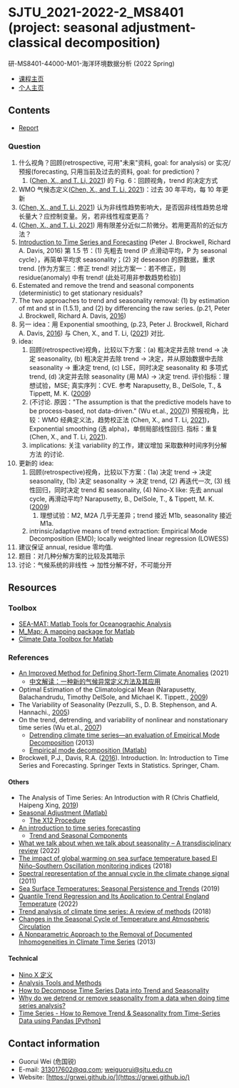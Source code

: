 # SJTU_2021-2022-2_MS8401 (project: seasonal adjustment-classical decomposition)

研-MS8401-44000-M01-海洋环境数据分析 (2022 Spring)

- [课程主页](https://grwei.github.io/SJTU_2021-2022-2_MS8401/)  
- [个人主页](https://grwei.github.io/)

## Contents

- [Report](doc/课程项目_危国锐_small.pdf)

### Question

1. 什么视角？回顾(retrospective, 可用"未来"资料, goal: for analysis) or 实况/预报(forecasting, 只用当前及过去的资料, goal: for prediction)？
   1. ([Chen, X., and T. Li, 2021](http://jmr.cmsjournal.net/en/article/doi/10.1007/s13351-021-1139-2)) 的 Fig. 6：回顾视角，trend 的决定方式
2. WMO 气候态定义([Chen, X., and T. Li, 2021](http://jmr.cmsjournal.net/en/article/doi/10.1007/s13351-021-1139-2))：过去 30 年平均，每 10 年更新
3. ([Chen, X., and T. Li, 2021](http://jmr.cmsjournal.net/en/article/doi/10.1007/s13351-021-1139-2)) 认为非线性趋势影响大，是否因非线性趋势总增长量大？应控制变量。另，若非线性程度更高？
4. ([Chen, X., and T. Li, 2021](http://jmr.cmsjournal.net/en/article/doi/10.1007/s13351-021-1139-2)) 用有限差分近似二阶微分。若用更高阶的近似方法？
5. [Introduction to Time Series and Forecasting](https://doi.org/10.1007/978-3-319-29854-2) (Peter J. Brockwell, Richard A. Davis, 2016) 第 1.5 节：(1) 先粗去 trend (P 点滑动平均，P 为 seasonal cycle），再简单平均求 seasonality；(2) 对 deseason 的原数据，重求 trend. [作为方案三：修正 trend! 对比方案一：若不修正，则 residue(anomaly) 中有 trend! (此处可用非参数趋势检验)]
6. Estemated and remove the trend and seasonal components (deterministic) to get stationary residuals?
7. The two approaches to trend and seasonality removal: (1) by estimation of mt and st in (1.5.1), and (2) by differencing the raw series. (p.21, Peter J. Brockwell, Richard A. Davis, [2016](https://doi.org/10.1007/978-3-319-29854-2))
8. 另一 idea：用 Exponential smoothing, (p.23, Peter J. Brockwell, Richard A. Davis, [2016](https://doi.org/10.1007/978-3-319-29854-2)) 与 Chen, X., and T. Li, ([2021](http://jmr.cmsjournal.net/en/article/doi/10.1007/s13351-021-1139-2)) 对比.
9. idea:
   1. 回顾(retrospective)视角，比较以下方案：(a) 粗决定并去除 trend -> 决定 seasonality, (b) 粗决定并去除 trend -> 决定，并从原始数据中去除 seasonality -> 重决定 trend, (c) LSE，同时决定 seasonality 和 多项式 trend, (d) 决定并去除 seasonality (用 MA) -> 决定 trend. 评价指标：理想试验，MSE; 真实序列：CVE. 参考 Narapusetty, B., DelSole, T., & Tippett, M. K. ([2009](https://doi.org/10.1175/2009JCLI2944.1))
   2. (不讨论. 原因："The assumption is that the predictive models have to be process-based, not data-driven." (Wu et.al., [2007](https://doi.org/10.1073/pnas.0701020104))) 预报视角，比较：WMO 经典定义法，趋势校正法 (Chen, X., and T. Li, [2021](http://jmr.cmsjournal.net/en/article/doi/10.1007/s13351-021-1139-2))，Exponential smoothing (选 alpha)，单侧局部线性回归. 指标：重复 (Chen, X., and T. Li, [2021](http://jmr.cmsjournal.net/en/article/doi/10.1007/s13351-021-1139-2)).
   3. implications: 关注 variability 的工作，建议增加 采取数种时间序列分解方法 的讨论.
10. 更新的 idea:
    1. 回顾(retrospective)视角，比较以下方案：(1a) 决定 trend -> 决定 seasonality, (1b) 决定 seasonality -> 决定 trend, (2) 再迭代一次, (3) 线性回归，同时决定 trend 和 seasonality, (4) Nino-X like: 先去 annual cycle, 再滑动平均? Narapusetty, B., DelSole, T., & Tippett, M. K. ([2009](https://doi.org/10.1175/2009JCLI2944.1))
       1. 理想试验：M2, M2A 几乎无差异；trend 接近 M1b, seasonality 接近 M1a.
    2. intrinsic/adaptive means of trend extraction: Empirical Mode Decomposition (EMD); locally weighted linear regression (LOWESS)
11. 建议保证 annual, residue 零均值.
12. 题目：对几种分解方案的比较及其暗示
13. 讨论：气候系统的非线性 -> 加性分解不好，不可能分开

## Resources

### Toolbox

- [SEA-MAT: Matlab Tools for Oceanographic Analysis](https://sea-mat.github.io/sea-mat/)
- [M_Map: A mapping package for Matlab](https://www.eoas.ubc.ca/~rich/map.html)
- [Climate Data Toolbox for Matlab](https://github.com/chadagreene/CDT)

### References

- [An Improved Method for Defining Short-Term Climate Anomalies](http://jmr.cmsjournal.net/en/article/doi/10.1007/s13351-021-1139-2) (2021)
  - [中文解读：一种新的气候异常定义方法及其应用](https://mp.weixin.qq.com/s/s5-IaYUFE5S5JdOQ75unYg)
- Optimal Estimation of the Climatological Mean (Narapusetty, Balachandrudu, Timothy DelSole, and Michael K. Tippett., [2009](https://doi.org/10.1175/2009JCLI2944.1))
- The Variability of Seasonality (Pezzulli, S., D. B. Stephenson, and A. Hannachi., [2005](https://doi.org/10.1175/JCLI-3256.1))
- On the trend, detrending, and variability of nonlinear and nonstationary time series (Wu et.al., [2007](https://doi.org/10.1073/pnas.0701020104))
  - [Detrending climate time series—an evaluation of Empirical Mode Decomposition](https://blogs.ubc.ca/colinmahony/2013/12/14/) (2013)
  - [Empirical mode decomposition (Matlab)](https://ww2.mathworks.cn/help/signal/ref/emd.html)
- Brockwell, P.J., Davis, R.A. ([2016](https://doi.org/10.1007/978-3-319-29854-2_1)). Introduction. In: Introduction to Time Series and Forecasting. Springer Texts in Statistics. Springer, Cham.

#### Others

- The Analysis of Time Series: An Introduction with R (Chris Chatfield, Haipeng Xing, [2019](https://doi.org/10.1201/9781351259446))
- [Seasonal Adjustment (Matlab)](https://ww2.mathworks.cn/help/econ/seasonal-adjustment-1.html)
  - [The X12 Procedure](https://tds.sas.com/rnd/app/ets/procedures/ets_x12.html)
- [An introduction to time series forecasting](https://www.infoworld.com/article/3622246/an-introduction-to-time-series-forecasting.html)
  - [Trend and Seasonal Components](https://webspace.maths.qmul.ac.uk/b.bogacka/TimeSeries/TS_Chapter2_1.pdf)
- [What we talk about when we talk about seasonality – A transdisciplinary review](https://doi.org/10.1016/j.earscirev.2021.103843) (2022)
- [The impact of global warming on sea surface temperature based El Niño–Southern Oscillation monitoring indices](https://doi.org/10.1002/joc.5864) (2018)
- [Spectral representation of the annual cycle in the climate change signal](https://doi.org/10.5194/hess-15-2777-2011) (2011)
- [Sea Surface Temperatures: Seasonal Persistence and Trends](https://doi.org/10.1175/JTECH-D-19-0090.1) (2019)
- [Quantile Trend Regression and Its Application to Central England Temperature](https://doi.org/10.3390/math10030413) (2022)
- [Trend analysis of climate time series: A review of methods](https://doi.org/10.1016/j.earscirev.2018.12.005) (2018)
- [Changes in the Seasonal Cycle of Temperature and Atmospheric Circulation](https://doi.org/10.1175/JCLI-D-11-00470.1)
- [A Nonparametric Approach to the Removal of Documented Inhomogeneities in Climate Time Series](https://doi.org/10.1175/JAMC-D-12-0166.1) (2013)

#### Technical

- [Nino X 定义](https://climatedataguide.ucar.edu/climate-data/nino-sst-indices-nino-12-3-34-4-oni-and-tni)
- [Analysis Tools and Methods](https://climatedataguide.ucar.edu/climate-data-tools-and-analysis/statistical-diagnostic-methods-overview)
- [How to Decompose Time Series Data into Trend and Seasonality](https://machinelearningmastery.com/decompose-time-series-data-trend-seasonality/)
- [Why do we detrend or remove seasonality from a data when doing time series analysis?](https://stats.stackexchange.com/questions/395830/why-do-we-detrend-or-remove-seasonality-from-a-data-when-doing-time-series-analy)
- [Time Series - How to Remove Trend & Seasonality from Time-Series Data using Pandas [Python]](https://coderzcolumn.com/tutorials/data-science/how-to-remove-trend-and-seasonality-from-time-series-data-using-python-pandas)

## Contact information

- Guorui Wei (危国锐)
- E-mail: 313017602@qq.com; weiguorui@sjtu.edu.cn
- Website: [https://grwei.github.io/](https://grwei.github.io/)
